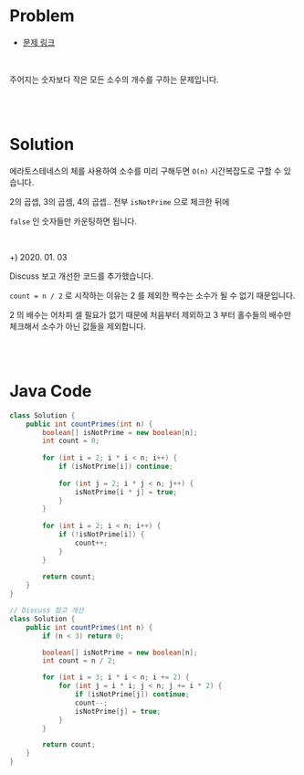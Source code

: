 # Problem

- [문제 링크](https://leetcode.com/problems/count-primes/)

<br>

주어지는 숫자보다 작은 모든 소수의 개수를 구하는 문제입니다.

<br><br>

# Solution

에라토스테네스의 체를 사용하여 소수를 미리 구해두면 `O(n)` 시간복잡도로 구할 수 있습니다.

2의 곱셉, 3의 곱셈, 4의 곱셉.. 전부 `isNotPrime` 으로 체크한 뒤에

`false` 인 숫자들만 카운팅하면 됩니다.

<br>

+) 2020. 01. 03

Discuss 보고 개선한 코드를 추가했습니다.

`count = n / 2` 로 시작하는 이유는 2 를 제외한 짝수는 소수가 될 수 없기 때문입니다.

2 의 배수는 어차피 셀 필요가 없기 때문에 처음부터 제외하고 3 부터 홀수들의 배수만 체크해서 소수가 아닌 값들을 제외합니다.

<br><br>

# Java Code

```java
class Solution {
    public int countPrimes(int n) {
        boolean[] isNotPrime = new boolean[n];
        int count = 0;
        
        for (int i = 2; i * i < n; i++) {
            if (isNotPrime[i]) continue;
            
            for (int j = 2; i * j < n; j++) {
                isNotPrime[i * j] = true;
            }
        }
        
        for (int i = 2; i < n; i++) {
            if (!isNotPrime[i]) {
                count++;
            }
        }
        
        return count;
    }
}

// Discuss 참고 개선
class Solution {
    public int countPrimes(int n) {
        if (n < 3) return 0;

        boolean[] isNotPrime = new boolean[n];
        int count = n / 2;

        for (int i = 3; i * i < n; i += 2) {
            for (int j = i * i; j < n; j += i * 2) {
                if (isNotPrime[j]) continue;
                count--;
                isNotPrime[j] = true;
            }
        }

        return count;
    }
}
```
